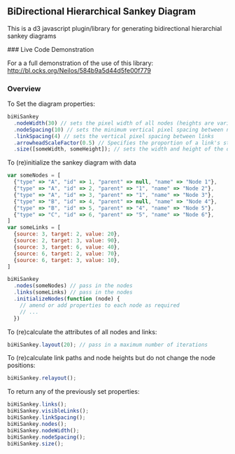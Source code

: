## BiDirectional Hierarchical Sankey Diagram

This is a d3 javascript plugin/library for generating bidirectional hierarchial sankey diagrams

### Live Code Demonstration

For a a full demonstration of the use of this library:
http://bl.ocks.org/Neilos/584b9a5d44d5fe00f779


### Overview

To Set the diagram properties:
```javascript
biHiSankey
  .nodeWidth(30) // sets the pixel width of all nodes (heights are variable, widths are fixed)
  .nodeSpacing(10) // sets the minimum vertical pixel spacing between nodes
  .linkSpacing(4) // sets the vertical pixel spacing between links
  .arrowheadScaleFactor(0.5) // Specifies the proportion of a link's stroke width that should be allowed for the marker at the end of the link e.g. an arrow
  .size([someWidth, someHeight]); // sets the width and height of the diagram in pixels
```

To (re)initialize the sankey diagram with data
```javascript
var someNodes = [
  {"type" => "A", "id" => 1, "parent" => null, "name" => "Node 1"},
  {"type" => "A", "id" => 2, "parent" => "1", "name" => "Node 2"},
  {"type" => "A", "id" => 3, "parent" => "1", "name" => "Node 3"},
  {"type" => "B", "id" => 4, "parent" => null, "name" => "Node 4"},
  {"type" => "B", "id" => 5, "parent" => "4", "name" => "Node 5"},
  {"type" => "C", "id" => 6, "parent" => "5", "name" => "Node 6"},
]
var someLinks = [
  {source: 3, target: 2, value: 20},
  {source: 2, target: 3, value: 90},
  {source: 3, target: 6, value: 40},
  {source: 6, target: 2, value: 70},
  {source: 6, target: 3, value: 10},
]

biHiSankey
  .nodes(someNodes) // pass in the nodes
  .links(someLinks) // pass in the nodes
  .initializeNodes(function (node) {
    // amend or add properties to each node as required
    // ...
  })
```

To (re)calculate the attributes of all nodes and links:
```javascript
biHiSankey.layout(20); // pass in a maximum number of iterations
```

To (re)calculate link paths and node heights but do not change the node positions:
```javascript
biHiSankey.relayout();

```

To return any of the previously set properties:
```javascript
biHiSankey.links();
biHiSankey.visibleLinks();
biHiSankey.linkSpacing();
biHiSankey.nodes();
biHiSankey.nodeWidth();
biHiSankey.nodeSpacing();
biHiSankey.size();
```
